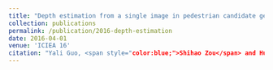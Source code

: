 ```yaml
---
title: "Depth estimation from a single image in pedestrian candidate generation"
collection: publications
permalink: /publication/2016-depth-estimation
date: 2016-04-01
venue: 'ICIEA 16'
citation: "Yali Guo, <span style="color:blue;">Shihao Zou</span> and Huiqi Li, &quot;Depth estimation from a single image in pedestrian candidate generation,&quot; 2016 IEEE 11th Conference on Industrial Electronics and Applications (ICIEA 16), 2016, pp.1005-1008."
---
```

